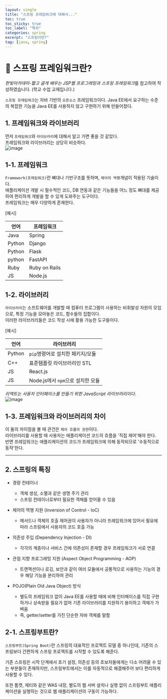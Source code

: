 ```yaml
---
layout: single
title: "스프링 프레임워크에 대해서..."
toc: true
toc_sticky: true
toc_label: "목차"
categories: spring
excerpt: "스프링이란?"
tag: [java, spring]
---
```


# 📘 스프링 프레임워크란?
*한빛아카데미-짧고 굴게 배우는 JSP웹 프로그래밍과 스프링 프레임워크*를 참고하여 작성하였습니다. (학교 수업 교재입니다.)  

`스프링 프레임워크`는 자바 기반의 `오픈소스` 프레임워크이다.  Java EE에서 요구하는 수준의 복잡한 기능을 Java EE를 사용하지 않고 구현하기 위해 만들어졌다.  

## 1. 프레임워크와 라이브러리
먼저 `프레임워크`와 `라이브러리`에 대해서 알고 가면 좋을 것 같았다.  
프레임워크와 라이브러리는 상당히 비슷하다.  
![image](https://user-images.githubusercontent.com/104587537/207395547-f6e4d337-3b11-40c2-95b5-b4dff7b8a834.png)

## 1-1. 프레임워크
`Framework(프레임워크)`란 뼈대나 기반구조를 뜻하며, `제어의 역행`개념이 적용된 기술이다.  
애플리케이션 개발 시 필수적인 코드, DB 연동과 같은 기능들을 어느 정도 뼈대를 제공하여 편리하게 개발을 할 수 있게 도와주는 도구이다.  
프레임워크는 매우 다양하게 존재한다.  

[예시]  

|언어|프레임워크|
|---|---|
|Java|Spring|
|Python|Django|
|Python|Flask|
|python|FastAPI|
|Ruby|Ruby on Rails|
|JS|Node.js|

## 1-2. 라이브러리
`라이브러리`는 소프트웨어를 개발할 때 컴퓨터 프로그램이 사용하는 비휘발성 자원의 모임으로, 특정 기능을 모아놓은 코드, 함수들의 집합이다.  
이러한 라이브러리들은 코드 작성 시에 활용 가능한 도구들이다. 

[예시]  

|언어|라이브러리|
|---|---|
|Python|`pip`명령어로 설치한 패키지/모듈|
|C++|표준템플릿 라이브러리인 STL|
|JS|React.js|
|JS|Node.js에서 `npm`으로 설치한 모듈|  

*리엑트는 사용자 인터페이스를 만들기 위한 JavaScript 라이브러리이다.*   
![image](https://user-images.githubusercontent.com/104587537/207398392-4fe64d9e-7b2e-47b3-b408-a3c74646c1bb.png)  

## 1-3. 프레임워크와 라이브러리의 차이
이 둘의 차이점을 볼 때 관건은 `제어 흐름의 권한`이다.  
라이브러리를 사용할 때 사용자는 애플리케이션 코드의 흐름을 '직접 제어'해야 한다.  
반면 프레임워크는 애플리케이션의 코드가 프레임워크에 의해 동작되므로 '수동적으로 동작'한다.  

---
## 2. 스프링의 특징
- 경량 컨테이너
    - 객체 생성, 소멸과 같은 생명 주기 관리
    - 스프링 컨테이너로부터 필요한 객체를 얻어올 수 있음

- 제어의 역행 지원 (Inversion of Control - IoC)
    - 메서드나 객체의 호출 제어권이 사용자가 아니라 프레임워크에 있어서 필요에 따라 스프링에서 사용자의 코드 호출 가능

- 의존성 주입 (Dependency Injection - DI)
    - 각각의 계층이나 서비스 간에 의존성이 존재할 경우 프레임워크가 서로 연결   

- 관점 지향 프로그래밍 지원 (Aspect Object Programming - AOP)
    - 트랜잭션이나 로깅, 보안과 같이 여러 모듈에서 공통적으로 사용하는 기능의 경우 해당 기능을 분리하여 관리  

- POJO(Plain Old Java Object) 방식
    - 별도의 프레임워크 없이 Java EE를 사용할 때에 비해 인터페이스를 직접 구현하거나 상속받을 필요가 없어 기존 라이브러리를 지원하기 용이하고 객체가 가벼움
    - 즉, getter/setter를 가진 단순한 자바 객체를 말함

## 2-1. 스프링부트란?
`스프링부트(Spring Boot)`란 스프링의 대표적인 프로젝트 모델 중 하나인데, 기존의 스프링보다 간편하게 스프링 프로젝트를 시작할 수 있도록 해준다.  

기존 스프링은 시작 단계에서 초기 설정, 의존성 등의 초보자들에게는 다소 어려울 수 있는 부분들이 존재하지만, 스프링부트에서는 이를 자동적으로 해결해주어 보다 편리하게 사용할 수 있다.  

또한 톰캣, 제티와 같은 WAS 내장, 별도의 웹 서버 설치나 실행 없이 스프링부트 애플리케이션을 실행하는 것으로 웹 애플리케이션의 구동이 가능하다.
